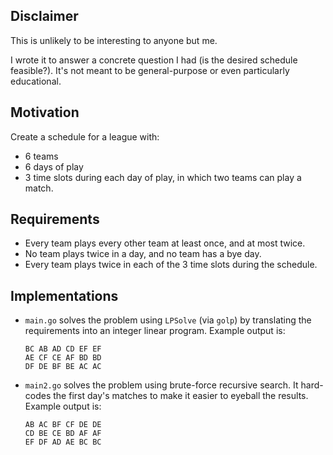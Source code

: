 ## Disclaimer
This is unlikely to be interesting to anyone but me.

I wrote it to answer a concrete question I had (is the desired
schedule feasible?). It's not meant to be general-purpose or even
particularly educational.

## Motivation
Create a schedule for a league with:
- 6 teams
- 6 days of play
- 3 time slots during each day of play, in which two teams can play a match.

## Requirements
- Every team plays every other team at least once, and at most twice.
- No team plays twice in a day, and no team has a bye day.
- Every team plays twice in each of the 3 time slots during the schedule.

## Implementations
- `main.go` solves the problem using `LPSolve` (via `golp`) by translating the requirements into an integer linear program. Example output is:
    ```
    BC AB AD CD EF EF 
    AE CF CE AF BD BD 
    DF DE BF BE AC AC 
    ```

- `main2.go` solves the problem using brute-force recursive search. It hard-codes the first day's matches to make it easier to eyeball the results. Example output is:
    ```
    AB AC BF CF DE DE
    CD BE CE BD AF AF
    EF DF AD AE BC BC
    ```
